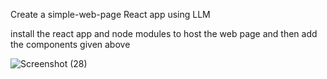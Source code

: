 Create a simple-web-page React app using LLM

install the react app and node modules to host the web page and then add the components given above

![Screenshot (28)](https://github.com/user-attachments/assets/3f96aec8-bf81-48b5-beb8-822cc21fa8c0)
